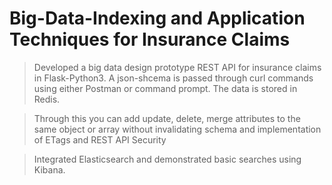 # Big-Data-Indexing and Application Techniques for Insurance Claims

> Developed a big data design prototype REST API for insurance claims in Flask-Python3. 
> A json-shcema is passed through curl commands using either Postman or command prompt. The data is stored in Redis.

> Through this you can add update, delete, merge attributes to the same object or array without invalidating schema and implementation of ETags and REST API Security

> Integrated Elasticsearch and demonstrated basic searches using Kibana. 
